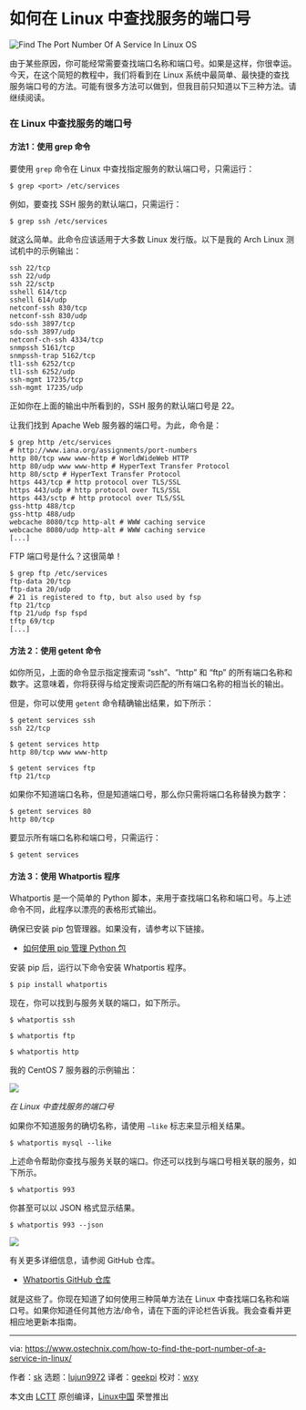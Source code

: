 [#]: collector: (lujun9972)
[#]: translator: (geekpi)
[#]: reviewer: (wxy)
[#]: publisher: (wxy)
[#]: url: (https://linux.cn/article-11066-1.html)
[#]: subject: (How To Find The Port Number Of A Service In Linux)
[#]: via: (https://www.ostechnix.com/how-to-find-the-port-number-of-a-service-in-linux/)
[#]: author: (sk https://www.ostechnix.com/author/sk/)

如何在 Linux 中查找服务的端口号
======

![Find The Port Number Of A Service In Linux OS][1]

由于某些原因，你可能经常需要查找端口名称和端口号。如果是这样，你很幸运。今天，在这个简短的教程中，我们将看到在 Linux 系统中最简单、最快捷的查找服务端口号的方法。可能有很多方法可以做到，但我目前只知道以下三种方法。请继续阅读。

### 在 Linux 中查找服务的端口号

#### 方法1：使用 grep 命令

要使用 `grep` 命令在 Linux 中查找指定服务的默认端口号，只需运行：

```
$ grep <port> /etc/services
```

例如，要查找 SSH 服务的默认端口，只需运行：

```
$ grep ssh /etc/services
```

就这么简单。此命令应该适用于大多数 Linux 发行版。以下是我的 Arch Linux 测试机中的示例输出：

```
ssh 22/tcp
ssh 22/udp
ssh 22/sctp
sshell 614/tcp
sshell 614/udp
netconf-ssh 830/tcp
netconf-ssh 830/udp
sdo-ssh 3897/tcp
sdo-ssh 3897/udp
netconf-ch-ssh 4334/tcp
snmpssh 5161/tcp
snmpssh-trap 5162/tcp
tl1-ssh 6252/tcp
tl1-ssh 6252/udp
ssh-mgmt 17235/tcp
ssh-mgmt 17235/udp
```

正如你在上面的输出中所看到的，SSH 服务的默认端口号是 22。

让我们找到 Apache Web 服务器的端口号。为此，命令是：

```
$ grep http /etc/services
# http://www.iana.org/assignments/port-numbers
http 80/tcp www www-http # WorldWideWeb HTTP
http 80/udp www www-http # HyperText Transfer Protocol
http 80/sctp # HyperText Transfer Protocol
https 443/tcp # http protocol over TLS/SSL
https 443/udp # http protocol over TLS/SSL
https 443/sctp # http protocol over TLS/SSL
gss-http 488/tcp
gss-http 488/udp
webcache 8080/tcp http-alt # WWW caching service
webcache 8080/udp http-alt # WWW caching service
[...]
```

FTP 端口号是什么？这很简单！

```
$ grep ftp /etc/services
ftp-data 20/tcp
ftp-data 20/udp
# 21 is registered to ftp, but also used by fsp
ftp 21/tcp
ftp 21/udp fsp fspd
tftp 69/tcp
[...]
```

#### 方法 2：使用 getent 命令

如你所见，上面的命令显示指定搜索词 “ssh”、“http” 和 “ftp” 的所有端口名称和数字。这意味着，你将获得与给定搜索词匹配的所有端口名称的相当长的输出。

但是，你可以使用 `getent` 命令精确输出结果，如下所示：

```
$ getent services ssh
ssh 22/tcp

$ getent services http
http 80/tcp www www-http

$ getent services ftp
ftp 21/tcp
```

如果你不知道端口名称，但是知道端口号，那么你只需将端口名称替换为数字：

```
$ getent services 80
http 80/tcp
```

要显示所有端口名称和端口号，只需运行：

```
$ getent services
```

#### 方法 3：使用 Whatportis 程序

Whatportis 是一个简单的 Python 脚本，来用于查找端口名称和端口号。与上述命令不同，此程序以漂亮的表格形式输出。

确保已安装 pip 包管理器。如果没有，请参考以下链接。

- [如何使用 pip 管理 Python 包][6]

安装 pip 后，运行以下命令安装 Whatportis 程序。

```
$ pip install whatportis
```

现在，你可以找到与服务关联的端口，如下所示。

```
$ whatportis ssh

$ whatportis ftp

$ whatportis http
```

我的 CentOS 7 服务器的示例输出：

![][7]

*在 Linux 中查找服务的端口号*

如果你不知道服务的确切名称，请使用 `–like` 标志来显示相关结果。

```
$ whatportis mysql --like
```

上述命令帮助你查找与服务关联的端口。你还可以找到与端口号相关联的服务，如下所示。

```
$ whatportis 993
```

你甚至可以以 JSON 格式显示结果。

```
$ whatportis 993 --json
```

![][8]

有关更多详细信息，请参阅 GitHub 仓库。

* [Whatportis GitHub 仓库][9]

就是这些了。你现在知道了如何使用三种简单方法在 Linux 中查找端口名称和端口号。如果你知道任何其他方法/命令，请在下面的评论栏告诉我。我会查看并更相应地更新本指南。

--------------------------------------------------------------------------------

via: https://www.ostechnix.com/how-to-find-the-port-number-of-a-service-in-linux/

作者：[sk][a]
选题：[lujun9972][b]
译者：[geekpi](https://github.com/geekpi)
校对：[wxy](https://github.com/wxy)

本文由 [LCTT](https://github.com/LCTT/TranslateProject) 原创编译，[Linux中国](https://linux.cn/) 荣誉推出

[a]: https://www.ostechnix.com/author/sk/
[b]: https://github.com/lujun9972
[1]: https://www.ostechnix.com/wp-content/uploads/2018/06/Find-The-Port-Number-720x340.png
[2]: https://www.ostechnix.com/the-grep-command-tutorial-with-examples-for-beginners/
[6]: https://www.ostechnix.com/manage-python-packages-using-pip/
[7]: https://www.ostechnix.com/wp-content/uploads/2018/06/whatportis.png
[8]: https://www.ostechnix.com/wp-content/uploads/2018/06/whatportis-1.png
[9]: https://github.com/ncrocfer/whatportis
